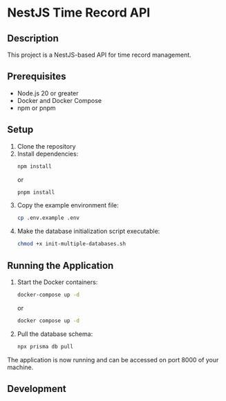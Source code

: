 # NestJS Time Record API

## Description

This project is a NestJS-based API for time record management.

## Prerequisites

- Node.js 20 or greater
- Docker and Docker Compose
- npm or pnpm

## Setup

1. Clone the repository
2. Install dependencies:
   ```bash
   npm install
   ```
   or
   ```bash
   pnpm install
   ```
3. Copy the example environment file:
   ```bash
   cp .env.example .env
   ```
4. Make the database initialization script executable:
   ```bash
   chmod +x init-multiple-databases.sh
   ```

## Running the Application

1. Start the Docker containers:
   ```bash
   docker-compose up -d
   ```
   or
   ```bash
   docker compose up -d
   ```
2. Pull the database schema:
   ```bash
   npx prisma db pull
   ```

The application is now running and can be accessed on port 8000 of your machine.

## Development

